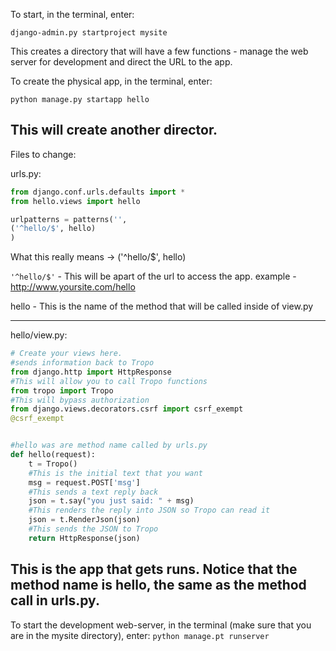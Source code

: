 To start, in the terminal, enter:

```django-admin.py startproject mysite```


This creates a directory that will have a few functions - manage the web server for development and 
direct the URL to the app.

To create the physical app, in the terminal, enter:

```python manage.py startapp hello```

This will create another director. 
-----------------------------------------------------------------------------------------------------------------------

Files to change:

urls.py:

```py
from django.conf.urls.defaults import *
from hello.views import hello

urlpatterns = patterns('',
('^hello/$', hello)
)
```
What this really means -> ('^hello/$', hello)

`'^hello/$'` - This will be apart of the url to access the app.
example - http://www.yoursite.com/hello

hello - This is the name of the method that will be called inside of view.py

-----------------------------------------------------------------------------------------------------------------------


hello/view.py:

```py
# Create your views here.
#sends information back to Tropo
from django.http import HttpResponse  
#This will allow you to call Tropo functions
from tropo import Tropo 
#This will bypass authorization
from django.views.decorators.csrf import csrf_exempt
@csrf_exempt


#hello was are method name called by urls.py 
def hello(request): 
    t = Tropo()
    #This is the initial text that you want
    msg = request.POST['msg'] 
    #This sends a text reply back
    json = t.say("you just said: " + msg) 
    #This renders the reply into JSON so Tropo can read it
    json = t.RenderJson(json) 
    #This sends the JSON to Tropo
    return HttpResponse(json)
```
This is the app that gets runs. Notice that the method name is hello, the same as the method call in urls.py.
-----------------------------------------------------------------------------------------------------------------------

To start the development web-server, in the terminal (make sure that you are in the mysite directory), enter:
    ```python manage.pt runserver```





  
